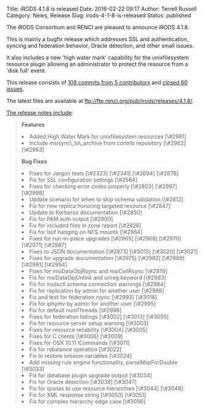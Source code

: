 Title: iRODS 4.1.8 is released
Date: 2016-02-22 09:17
Author: Terrell Russell
Category: News, Release
Slug: irods-4-1-8-is-released
Status: published

The iRODS Consortium and RENCI are pleased to announce iRODS 4.1.8.

This is mainly a bugfix release which addresses SSL and authentication,
syncing and federation behavior, Oracle detection, and other small
issues.

It also includes a new 'high water mark' capability for the
unixfilesystem resource plugin allowing an administrator to protect the
resource from a 'disk full' event.

This release consists of [108 commits from 5
contributors](https://github.com/irods/irods/compare/4.1.7...4.1.8) and
[closed 60
issues](https://github.com/irods/irods/issues?q=milestone%3A4.1.8).

The latest files are available at
<ftp://ftp.renci.org/pub/irods/releases/4.1.8/>.  
<!--more-->

[The release notes
include](https://docs.irods.org/4.1.8/release_notes/):

> **Features**
>
> <li>
> Added High Water Mark for unixfilesystem resources [\#2981]
>
> </li>
> <li>
> Include msisync\_to\_archive from contrib repository [\#2962] [\#2963]
>
> </li>

> **Bug Fixes**
>
> <li>
> Fixes for Jargon tests [\#2323] [\#2341] [\#2694] [\#2878]
>
> </li>
> <li>
> Fix for SSL configuration settings [\#2564]
>
> </li>
> <li>
> Fixes for checking error codes properly [\#2803] [\#2997] [\#2998]
>
> </li>
> <li>
> Update scenario for when to skip schema validation [\#2812]
>
> </li>
> <li>
> Fix for new replica honoring targeted resource [\#2847]
>
> </li>
> <li>
> Update to Kerberos documentation [\#2850]
>
> </li>
> <li>
> Fix for PAM auth output [\#2900]
>
> </li>
> <li>
> Fix for included files in zone report [\#2926]
>
> </li>
> <li>
> Fix for lsof hanging on NFS mounts [\#2964]
>
> </li>
> <li>
> Fixes for run-in-place upgrades [\#2965] [\#2968] [\#2970] [\#2971]
> [\#2987]
>
> </li>
> <li>
> Fixes to JSON documentation [\#2973] [\#3015] [\#3020] [\#3021]
>
> </li>
> <li>
> Fixes for upgrade documentation [\#2975] [\#2982] [\#2989] [\#2991]
> [\#2994]
>
> </li>
> <li>
> Fixes for msiDataObjRsync and msiCollRsync [\#2976]
>
> </li>
> <li>
> Fix for msiDataObjUnlink and unreg keyword [\#2983]
>
> </li>
> <li>
> Fix for irodsctl schema connection warnings [\#2984]
>
> </li>
> <li>
> Fix for replication by admin for another user [\#2988]
>
> </li>
> <li>
> Fix and test for federation rsync [\#2993] [\#3016]
>
> </li>
> <li>
> Fix for iphymv by admin for another user [\#2995]
>
> </li>
> <li>
> Fix for default numThreads [\#2996]
>
> </li>
> <li>
> Fixes for federation listings [\#3002] [\#3013] [\#3055]
>
> </li>
> <li>
> Fix for resource server setup warning [\#3003]
>
> </li>
> <li>
> Fixes for resource reliability [\#3004] [\#3005]
>
> </li>
> <li>
> Fixes for C clients [\#3006] [\#3009]
>
> </li>
> <li>
> Fixes for OSX 10.11 iCommands [\#3011]
>
> </li>
> <li>
> Fix for rebalance operation [\#3022]
>
> </li>
> <li>
> Fix to restore session variables [\#3024]
>
> </li>
> <li>
> Add missing rule engine functionality, parseMspForDouble [\#3033]
>
> </li>
> <li>
> Fix for database plugin upgrade output [\#3034]
>
> </li>
> <li>
> Fix for Oracle detection [\#3038] [\#3047]
>
> </li>
> <li>
> Fix for quotas to use resource hierarchies [\#3044] [\#3048]
>
> </li>
> <li>
> Fix for XML response string [\#3050] [\#3051]
>
> </li>
> <li>
> Fix for complex hierarchy edge case [\#3056]
>
> </li>

